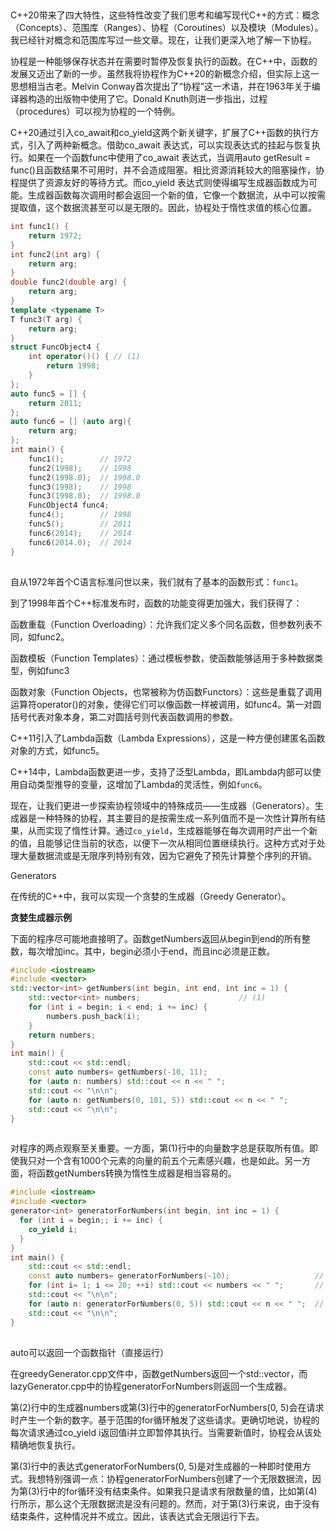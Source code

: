 ​

C++20带来了四大特性，这些特性改变了我们思考和编写现代C++的方式：概念（Concepts）、范围库（Ranges）、协程（Coroutines）以及模块（Modules）。我已经针对概念和范围库写过一些文章。现在，让我们更深入地了解一下协程。

协程是一种能够保存状态并在需要时暂停及恢复执行的函数。在C++中，函数的发展又迈出了新的一步。虽然我将协程作为C++20的新概念介绍，但实际上这一思想相当古老。Melvin Conway首次提出了“协程”这一术语，并在1963年关于编译器构造的出版物中使用了它。Donald Knuth则进一步指出，过程（procedures）可以视为协程的一个特例。

C++20通过引入co_await和co_yield这两个新关键字，扩展了C++函数的执行方式，引入了两种新概念。借助co_await 表达式，可以实现表达式的挂起与恢复执行。如果在一个函数func中使用了co_await 表达式，当调用auto getResult = func()且函数结果不可用时，并不会造成阻塞。相比资源消耗较大的阻塞操作，协程提供了资源友好的等待方式。而co_yield 表达式则使得编写生成器函数成为可能。生成器函数每次调用时都会返回一个新的值，它像一个数据流，从中可以按需提取值，这个数据流甚至可以是无限的。因此，协程处于惰性求值的核心位置。

```cpp
int func1() {
    return 1972;
}
int func2(int arg) {
    return arg;
}
double func2(double arg) {
    return arg;
}
template <typename T>
T func3(T arg) {
    return arg;
}
struct FuncObject4 {
    int operator()() { // (1)
        return 1998;
    }
};
auto func5 = [] {
    return 2011;
};
auto func6 = [] (auto arg){
    return arg;
};
int main() {
    func1();        // 1972
    func2(1998);    // 1998
    func2(1998.0);  // 1998.0
    func3(1998);    // 1998
    func3(1998.0);  // 1998.0
    FuncObject4 func4;
    func4();        // 1998
    func5();        // 2011
    func6(2014);    // 2014
    func6(2014.0);  // 2014
}
```

![](data:image/gif;base64,R0lGODlhAQABAPABAP///wAAACH5BAEKAAAALAAAAAABAAEAAAICRAEAOw== "点击并拖拽以移动")

自从1972年首个C语言标准问世以来，我们就有了基本的函数形式：`func1`。

到了1998年首个C++标准发布时，函数的功能变得更加强大，我们获得了：

函数重载（Function Overloading）：允许我们定义多个同名函数，但参数列表不同，如func2。

函数模板（Function Templates）：通过模板参数，使函数能够适用于多种数据类型，例如func3

函数对象（Function Objects，也常被称为仿函数Functors）：这些是重载了调用运算符operator()的对象，使得它们可以像函数一样被调用，如func4。第一对圆括号代表对象本身，第二对圆括号则代表函数调用的参数。

C++11引入了Lambda函数（Lambda Expressions），这是一种方便创建匿名函数对象的方式，如func5。

C++14中，Lambda函数更进一步，支持了泛型Lambda，即Lambda内部可以使用自动类型推导的变量，这增加了Lambda的灵活性，例如`func6`。

现在，让我们更进一步探索协程领域中的特殊成员——生成器（Generators）。生成器是一种特殊的协程，其主要目的是按需生成一系列值而不是一次性计算所有结果，从而实现了惰性计算。通过`co_yield`，生成器能够在每次调用时产出一个新的值，且能够记住当前的状态，以便下一次从相同位置继续执行。这种方式对于处理大量数据流或是无限序列特别有效，因为它避免了预先计算整个序列的开销。

Generators

在传统的C++中，我可以实现一个贪婪的生成器（Greedy Generator）。

**贪婪生成器示例**

下面的程序尽可能地直接明了。函数getNumbers返回从begin到end的所有整数，每次增加inc。其中，begin必须小于end，而且inc必须是正数。

```cpp
#include <iostream>
#include <vector>
std::vector<int> getNumbers(int begin, int end, int inc = 1) {
    std::vector<int> numbers;                      // (1)
    for (int i = begin; i < end; i += inc) {
        numbers.push_back(i);
    }
    return numbers;
}
int main() {
    std::cout << std::endl;
    const auto numbers= getNumbers(-10, 11);
    for (auto n: numbers) std::cout << n << " ";
    std::cout << "\n\n";
    for (auto n: getNumbers(0, 101, 5)) std::cout << n << " ";
    std::cout << "\n\n";
}
```

![](data:image/gif;base64,R0lGODlhAQABAPABAP///wAAACH5BAEKAAAALAAAAAABAAEAAAICRAEAOw== "点击并拖拽以移动")

对程序的两点观察至关重要。一方面，第(1)行中的向量数字总是获取所有值。即使我只对一个含有1000个元素的向量的前五个元素感兴趣，也是如此。另一方面，将函数getNumbers转换为惰性生成器是相当容易的。

```cpp
#include <iostream>
#include <vector>
generator<int> generatorForNumbers(int begin, int inc = 1) {
  for (int i = begin;; i += inc) {
    co_yield i;
  }
}
int main() {
    std::cout << std::endl;
    const auto numbers= generatorForNumbers(-10);                   // (2)
    for (int i= 1; i <= 20; ++i) std::cout << numbers << " ";       // (4)
    std::cout << "\n\n";                              
    for (auto n: generatorForNumbers(0, 5)) std::cout << n << " ";  // (3)
    std::cout << "\n\n";
}
```

![](data:image/gif;base64,R0lGODlhAQABAPABAP///wAAACH5BAEKAAAALAAAAAABAAEAAAICRAEAOw== "点击并拖拽以移动")

auto可以返回一个函数指针（直接运行）

在greedyGenerator.cpp文件中，函数getNumbers返回一个std::vector，而lazyGenerator.cpp中的协程generatorForNumbers则返回一个生成器。

第(2)行中的生成器numbers或第(3)行中的generatorForNumbers(0, 5)会在请求时产生一个新的数字。基于范围的for循环触发了这些请求。更确切地说，协程的每次请求通过co_yield i返回值i并立即暂停其执行。当需要新值时，协程会从该处精确地恢复执行。

第(3)行中的表达式generatorForNumbers(0, 5)是对生成器的一种即时使用方式。我想特别强调一点：协程generatorForNumbers创建了一个无限数据流，因为第(3)行中的for循环没有结束条件。如果我只是请求有限数量的值，比如第(4)行所示，那么这个无限数据流是没有问题的。然而，对于第(3)行来说，由于没有结束条件，这种情况并不成立。因此，该表达式会无限运行下去。

​
